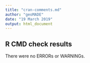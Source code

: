 ```yaml
---
title: "cran-comments.md"
author: "geoMADE"
date: "19 March 2019"
output: html_document
---
```


## R CMD check results
There were no ERRORs or WARNINGs. 

